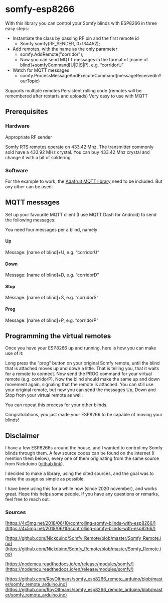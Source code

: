 # somfy-esp8266

With this library you can control your Somfy blinds with ESP8266 in three easy steps:

  - Instantiate the class by passing RF pin and the first remote id
    - Somfy somfy(RF_SENDER, 0x134452);
  - Add remotes, with the name as the only parameter
    - somfy.AddRemote("corridor");
    - Now you can send MQTT messages in the format of [name of blind]+somfyCommand[U|D|S|P], e.g. “corridorU”
  - Watch for MQTT messages
    - somfy.ProcessMessageAndExecuteCommand(messageReceivedInYourTopic)


Supports multiple remotes
Persistent rolling code (remotes will be remembered after restarts and uploads)
Very easy to use with MQTT

## Prerequisites
### Hardware
Appropriate RF sender

Somfy RTS remotes operate on 433.42 Mhz. The transmitter commonly sold have a 433.92 MHz crystal. You can buy 433.42 Mhz crystal and change it with a bit of soldering.
### Software

For the example to work, the [Adafruit MQTT library](https://github.com/adafruit/Adafruit_MQTT_Library) need to be included. But any other can be used.

## MQTT messages

Set up your favourite MQTT client (I use MQTT Dash for Android) to send the following messages:

You need four messages per a blind, namely

#### Up
Message:  [name of blind]+U, e.g. “corridorU”
#### Down
Message:  [name of blind]+D, e.g. “corridorD”
#### Stop
Message:  [name of blind]+S, e.g. “corridorS”
#### Prog
Message:  [name of blind]+P, e.g. “corridorP”

## Programming the virtual remotes
Once you have your ESP8266 up and running, here is how you can make use of it:

Long press  the “prog”  button on your original Somfy remote, until the blind that is attached moves up and down a little. That is telling you, that it waits for a remote to connect. Now send the PROG command for your virtual remote (e.g. corridorP). Now the blind should make the same up and down movement again, signaling that the remote is attached. You can still use your original remote, but now you can send the messages Up, Down and Stop from your virtual remote as well.

You can repeat this process for your other blinds. 

Congratulations, you just made your ESP8266 to be capable of moving your blinds!
## Disclaimer

I have a few ESP8266s around the house, and I wanted to control my Somfy blinds through them. A few source codes can be found on the internet (I mention them below), every one of them originating from the same source from Nickduino ([github link](https://github.com/Nickduino/Somfy_Remote)).

I decided to make a library, using the cited sources, and the goal was to make the usage as simple as possible.

I have been using this for a while now (since 2020 november), and works great.
Hope this helps some people. If you have any questions or remarks, feel free to reach out.

### Sources

[https://4x5mg.net/2018/06/10/controlling-somfy-blinds-with-esp8266/](https://4x5mg.net/2018/06/10/controlling-somfy-blinds-with-esp8266/)

[https://github.com/Nickduino/Somfy_Remote/blob/master/Somfy_Remote.ino](https://github.com/Nickduino/Somfy_Remote/blob/master/Somfy_Remote.ino)

[https://nodemcu.readthedocs.io/en/release/modules/somfy/](https://nodemcu.readthedocs.io/en/release/modules/somfy/)

[https://github.com/RoyOltmans/somfy_esp8266_remote_arduino/blob/master/somfy_remote_arduino.ino](https://github.com/RoyOltmans/somfy_esp8266_remote_arduino/blob/master/somfy_remote_arduino.ino)
